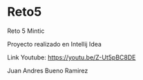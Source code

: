 # Reto5
Reto 5 Mintic

Proyecto realizado en Intellij Idea

Link Youtube: https://youtu.be/Z-Ut5pBC8DE

Juan Andres Bueno Ramirez
